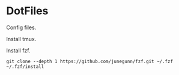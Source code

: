 # DotFiles

Config files.

Install tmux.

Install fzf.

```
git clone --depth 1 https://github.com/junegunn/fzf.git ~/.fzf
~/.fzf/install
```
